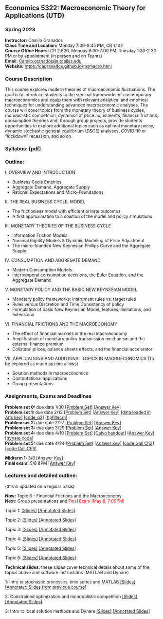 ## Economics 5322: Macroeconomic Theory for Applications (UTD)
### Spring 2023

**Instructor:** Camilo Granados \
**Class Time and Location:** Monday 7:00-9:45 PM, CB 1.102 \
**Course Office Hours:**  GR 2.820, Monday 6:00-7:00 PM, Tuesday 1:30-2:30 PM or by appointment (in person and on Teams) \
**Email:** Camilo.granados@utdallas.edu \
**Website:** <a href="https://cagranados.github.io/msmacro.html"><u>https://cagranados.github.io/msmacro.html</u></a> 


### Course Description

This course explores modern theories of macroeconomic fluctuations. The goal is to introduce students to the seminal frameworks of contemporary macroeconomics and equip them with relevant analytical and empirical techniques for understanding advanced macroeconomic analyses. The course will cover topics from the monetary theory of business cycles, monopolistic competition, dynamics of price adjustments, financial frictions, consumption theories and, through group projects, provide students opportunities to explore additional topics such as optimal monetary policy, dynamic stochastic general equilibrium (DSGE) analyses, COVID-19 or “lockdown” recession, and so on.


### Syllabus:  <a href="https://cagranados.github.io/files/msmacrospring23/Econ5322sp23_syllabus.pdf"><u>[pdf]</u></a> 


### Outline:

I. OVERVIEW AND INTRODUCTION

- Business Cycle Empirics
- Aggregate Demand, Aggregate Supply
- Rational Expectations and Micro-Foundations

II. THE REAL BUSINESS CYCLE. MODEL

- The frictionless model with efficient private outcomes
- A first approximation to a solution of the model and policy simulations

III. MONETARY THEORIES OF THE BUSINESS CYCLE

- Information Friction Models
- Nominal Rigidity Models & Dynamic Modeling of Price Adjustment
- The micro-founded New Keynesian Phillips Curve and the Aggregate Supply

IV. CONSUMPTION AND AGGREGATE DEMAND

- Modern Consumption Models
- Intertemporal consumption decisions, the Euler Equation, and the Aggregate Demand
     
V. MONETARY POLICY AND THE BASIC NEW KEYNESIAN MODEL

- Monetary policy frameworks: instrument rules vs. target rules
- Rules versus Discretion and Time Consistency of policy
- Formulation of basic New Keynesian Model, features, limitations, and extensions

VI. FINANCIAL FRICTIONS AND THE MACROECONOMY

- The effect of financial markets in the real macroeconomy
- Amplification of monetary policy transmission mechanism and the external finance premium
- Collateral prices, balance sheets effects, and the financial accelerator

VII. APPLICATIONS AND ADDITIONAL TOPICS IN MACROECONOMICS
(To be explored as much as time allows)

- Solution methods in macroeconomics
- Computational applications
- Group presentations



### Assignments, Exams and Deadlines


**Problem set 0:** due date 1/30 <a href="https://cagranados.github.io/files/msmacrospring23/PS0.pdf"><u>[Problem Set]</u></a> <a href="https://cagranados.github.io/files/msmacrospring23/PS0_AnswerKey.pdf"><u>[Answer Key]</u></a>  \
**Problem set 1:** due date 2/13 <a href="https://cagranados.github.io/files/msmacrospring23/PS1.pdf"><u>[Problem Set]</u></a> <a href="https://cagranados.github.io/files/msmacrospring23/PS1_AnswerKey.pdf"><u>[Answer Key]</u></a> <a href="https://cagranados.github.io/files/msmacrospring23/data_ps1.xlsx"><u>[data loaded in Ans key]</u></a> 
<a href="https://cagranados.github.io/files/msmacrospring23/ps1q2_code.m"><u>[code_q2]</u></a> 
<a href="https://cagranados.github.io/files/msmacrospring23/hpfilter.m"><u>[hpfilter.m]</u></a>\
**Problem set 2:** due date 2/27 <a href="https://cagranados.github.io/files/msmacrospring23/PS2.pdf"><u>[Problem Set]</u></a> <a href="https://cagranados.github.io/files/msmacrospring23/PS2_AnswerKey.pdf"><u>[Answer Key]</u></a> \
**Problem set 3:** due date 3/29 <a href="https://cagranados.github.io/files/msmacrospring23/PS3.pdf"><u>[Problem Set]</u></a> <a href="https://cagranados.github.io/files/msmacrospring23/PS3_AnswerKey.pdf"><u>[Answer Key]</u></a> \
**Problem set 4:** due date 4/10 <a href="https://cagranados.github.io/files/msmacrospring23/PS4.pdf"><u>[Problem Set]</u></a> <a href="https://cagranados.github.io/files/msmacrospring23/Calvo.pdf"><u>[Calvo handout]</u></a> <a href="https://cagranados.github.io/files/msmacrospring23/PS4_AnswerKey.pdf"><u>[Answer Key]</u></a> 
<a href="https://cagranados.github.io/files/msmacrospring23/simpleDSGEexample.mod"><u>[dynare code]</u></a> \
**Problem set 5:** due date 4/24 <a href="https://cagranados.github.io/files/msmacrospring23/PS5.pdf"><u>[Problem Set]</u></a> <a href="https://cagranados.github.io/files/msmacrospring23/PS5_AnswerKey.pdf"><u>[Answer Key]</u></a> 
<a href="https://cagranados.github.io/files/msmacrospring23/Gali_2008_chapter_2.mod"><u>[code Gali Ch2]</u></a>
<a href="https://cagranados.github.io/files/msmacrospring23/Gali_2008_chapter_3.mod"><u>[code Gali Ch3]</u></a>

**Midterm 1:** 3/6 <a href="https://cagranados.github.io/files/msmacrospring23/Midterm_MSMacro_AnsKey.pdf"><u>[Answer Key]</u></a> \
**Final exam:** 5/8 8PM  <a href="https://cagranados.github.io/files/msmacrospring23/Final_MSMacro_AnsKey.pdf"><u>[Answer Key]</u></a> 




### Lectures and detailed outline: 
(this is updated on a regular basis)

**Now:** Topic 6 - Financial Frictions and the Macroeconomy \
**Next:** Group presentations and <span style="color: red;">Final Exam (May 8, 7:00PM)</span>

Topic 1: <a href="https://cagranados.github.io/files/msmacrospring23/Topic1_Intro.pdf"><u>[Slides]</u></a> <a href="https://cagranados.github.io/files/msmacrospring23/Topic1_Intro_wNotes.pdf"><u>[Annotated Slides]</u></a>

Topic 2: <a href="https://cagranados.github.io/files/msmacrospring23/Topic2_RBC.pdf"><u>[Slides]</u></a> <a href="https://cagranados.github.io/files/msmacrospring23/Topic2_RBC_wNotes.pdf"><u>[Annotated Slides]</u></a> 

Topic 3: <a href="https://cagranados.github.io/files/msmacrospring23/Topic3_InfoFrictionsAndNominalRigidities.pdf"><u>[Slides]</u></a> 
<a href="https://cagranados.github.io/files/msmacrospring23/Topic3_InfoFrictionsAndNominalRigidities_wNotes.pdf"><u>[Annotated Slides]</u></a>

Topic 4: <a href="https://cagranados.github.io/files/msmacrospring23/Topic4_ConsumptionAndAggregateDemand.pdf"><u>[Slides]</u></a> 
 <a href="https://cagranados.github.io/files/msmacrospring23/Topic4_ConsumptionAndAggregateDemand_wNotes.pdf"><u>[Annotated Slides]</u></a> 

Topic 5: <a href="https://cagranados.github.io/files/msmacrospring23/Topic5_MonetaryPolicyAndBasicNKModel.pdf"><u>[Slides]</u></a>
 <a href="https://cagranados.github.io/files/msmacrospring23/Topic5_MonetaryPolicyAndBasicNKModel_wNotes.pdf"><u>[Annotated Slides]</u></a> 

Topic 6: <a href="https://cagranados.github.io/files/msmacrospring23/Topic6_FinancialFrictions.pdf"><u>[Slides]</u></a>
<a href="https://cagranados.github.io/files/msmacrospring23/Topic6_FinancialFrictions_wNotes.pdf"><u>[Annotated Slides]</u></a> 


**Technical slides:** these slides cover technical details about some of the topics above and software instructions (MATLAB and Dynare)

1: Intro to stochastic processes, time series and MATLAB <a href="https://cagranados.github.io/files/msmacrospring23/TechSession1_Slides.pdf"><u>[Slides]</u></a> <a href="https://cagranados.github.io/files/msmacrospring23/TechSession1_Slides_withAnnotations.pdf"><u>[Annotated Slides from previous course]</u></a>

2: Constrained optimization and monopolistic competition <a href="https://cagranados.github.io/files/msmacrospring23/TechSession2_Slides.pdf"><u>[Slides]</u></a> <a href="https://cagranados.github.io/files/msmacrospring23/TechSession2_Slides_wNotes.pdf"><u>[Annotated Slides]</u></a>

3: Intro to local solution methods and Dynare <a href="https://cagranados.github.io/files/msmacrospring23/TechSession3_Slides.pdf"><u>[Slides]</u></a> <a href="https://cagranados.github.io/files/msmacrospring23/TechSession3_Slides_wNotes.pdf"><u>[Annotated Slides]</u></a>

